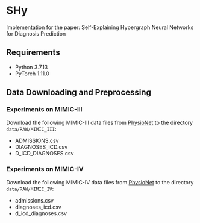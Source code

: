 # SHy
Implementation for the paper: Self-Explaining Hypergraph Neural Networks for Diagnosis Prediction

## Requirements
- Python 3.7.13
- PyTorch 1.11.0

## Data Downloading and Preprocessing
### Experiments on MIMIC-III
Download the following MIMIC-III data files from [PhysioNet](https://physionet.org/content/mimiciii/1.4/) to the directory `data/RAW/MIMIC_III`:
- ADMISSIONS.csv
- DIAGNOSES_ICD.csv
- D_ICD_DIAGNOSES.csv
### Experiments on MIMIC-IV
Download the following MIMIC-IV data files from [PhysioNet](https://physionet.org/content/mimiciv/1.0/) to the directory `data/RAW/MIMIC_IV`:
- admissions.csv
- diagnoses_icd.csv
- d_icd_diagnoses.csv

